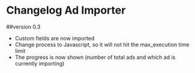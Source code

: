 Changelog Ad Importer
=====================

##version 0.3

* Custom fields are now imported
* Change process to Javascript, so it will not hit the max_execution time limit
* The progress is now shown (number of total ads and which ad is currently importing)